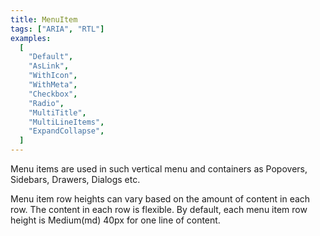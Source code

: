 ```yaml
---
title: MenuItem
tags: ["ARIA", "RTL"]
examples:
  [
    "Default",
    "AsLink",
    "WithIcon",
    "WithMeta",
    "Checkbox",
    "Radio",
    "MultiTitle",
    "MultiLineItems",
    "ExpandCollapse",
  ]
---
```


Menu items are used in such vertical menu and containers as Popovers, Sidebars, Drawers, Dialogs etc.

Menu item row heights can vary based on the amount of content in each row. The content in each row is flexible. By default, each menu item row height is Medium(md) 40px for one line of content.
